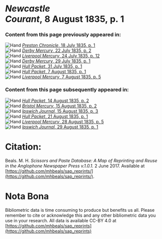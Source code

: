 # *Newcastle Courant*, 8 August 1835, p. 1  
  
### Content from this page previously appeared in:  
![Hand](http://scissorsandpaste.net/wp-content/uploads/2017/06/smallhandpointer.png) [*Preston Chronicle*, 18 July 1835, p. 1](https://mhbeals.github.io/sap_html/Preston-Chronicle/Preston-Chronicle-18-July-1835-p-1)  
![Hand](http://scissorsandpaste.net/wp-content/uploads/2017/06/smallhandpointer.png) [*Derby Mercury*, 22 July 1835, p. 2](https://mhbeals.github.io/sap_html/Derby-Mercury/Derby-Mercury-22-July-1835-p-2)  
![Hand](http://scissorsandpaste.net/wp-content/uploads/2017/06/smallhandpointer.png) [*Liverpool Mercury*, 24 July 1835, p. 12](https://mhbeals.github.io/sap_html/Liverpool-Mercury/Liverpool-Mercury-24-July-1835-p-12)  
![Hand](http://scissorsandpaste.net/wp-content/uploads/2017/06/smallhandpointer.png) [*Derby Mercury*, 29 July 1835, p. 1](https://mhbeals.github.io/sap_html/Derby-Mercury/Derby-Mercury-29-July-1835-p-1)  
![Hand](http://scissorsandpaste.net/wp-content/uploads/2017/06/smallhandpointer.png) [*Hull Packet*, 31 July 1835, p. 1](https://mhbeals.github.io/sap_html/Hull-Packet/Hull-Packet-31-July-1835-p-1)  
![Hand](http://scissorsandpaste.net/wp-content/uploads/2017/06/smallhandpointer.png) [*Hull Packet*, 7 August 1835, p. 1](https://mhbeals.github.io/sap_html/Hull-Packet/Hull-Packet-7-August-1835-p-1)  
![Hand](http://scissorsandpaste.net/wp-content/uploads/2017/06/smallhandpointer.png) [*Liverpool Mercury*, 7 August 1835, p. 5](https://mhbeals.github.io/sap_html/Liverpool-Mercury/Liverpool-Mercury-7-August-1835-p-5)  
  
### Content from this page subsequently appeared in:  
![Hand](http://scissorsandpaste.net/wp-content/uploads/2017/06/smallhandpointer.png) [*Hull Packet*, 14 August 1835, p. 2](https://mhbeals.github.io/sap_html/Hull-Packet/Hull-Packet-14-August-1835-p-2)  
![Hand](http://scissorsandpaste.net/wp-content/uploads/2017/06/smallhandpointer.png) [*Bristol Mercury*, 15 August 1835, p. 2](https://mhbeals.github.io/sap_html/Bristol-Mercury/Bristol-Mercury-15-August-1835-p-2)  
![Hand](http://scissorsandpaste.net/wp-content/uploads/2017/06/smallhandpointer.png) [*Ipswich Journal*, 15 August 1835, p. 3](https://mhbeals.github.io/sap_html/Ipswich-Journal/Ipswich-Journal-15-August-1835-p-3)  
![Hand](http://scissorsandpaste.net/wp-content/uploads/2017/06/smallhandpointer.png) [*Hull Packet*, 21 August 1835, p. 1](https://mhbeals.github.io/sap_html/Hull-Packet/Hull-Packet-21-August-1835-p-1)  
![Hand](http://scissorsandpaste.net/wp-content/uploads/2017/06/smallhandpointer.png) [*Liverpool Mercury*, 28 August 1835, p. 5](https://mhbeals.github.io/sap_html/Liverpool-Mercury/Liverpool-Mercury-28-August-1835-p-5)  
![Hand](http://scissorsandpaste.net/wp-content/uploads/2017/06/smallhandpointer.png) [*Ipswich Journal*, 29 August 1835, p. 1](https://mhbeals.github.io/sap_html/Ipswich-Journal/Ipswich-Journal-29-August-1835-p-1)  


# Citation: 

Beals. M. H. *Scissors and Paste Database: A Map of Reprinting and Reuse in the Anglophone Newspaper Press v.1.0.1.* 2 June 2017. Available at [https://github.com/mhbeals/sap_reprints/](https://github.com/mhbeals/sap_reprints/). 

# Nota Bona

Bibliometric data is time consuming to produce but benefits us all. Please remember to cite or acknowledge this and any other bibliometric data you use in your research. All data is available CC-BY 4.0 at [https://github.com/mhbeals/sap_reprints](https://github.com/mhbeals/sap_reprints)